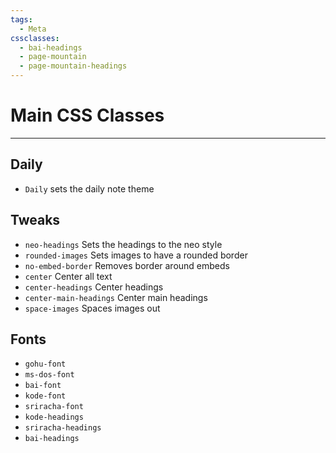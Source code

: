 ```yaml
---
tags:
  - Meta
cssclasses:
  - bai-headings
  - page-mountain
  - page-mountain-headings
---
```

# Main CSS Classes
***
## Daily
- `Daily` sets the daily note theme
## Tweaks
- `neo-headings` Sets the headings to the neo style
- `rounded-images` Sets images to have a rounded border
- `no-embed-border` Removes border around embeds
- `center` Center all text
- `center-headings` Center headings
- `center-main-headings` Center main headings 
- `space-images` Spaces images out
## Fonts
- `gohu-font`
- `ms-dos-font`
- `bai-font`
- `kode-font`
- `sriracha-font`
- `kode-headings`
- `sriracha-headings`
- `bai-headings`